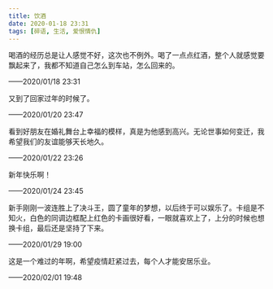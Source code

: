 ```yaml
---
title: 饮酒
date: 2020-01-18 23:31
tags: [碎语, 生活, 爱恨情仇]
---
```


喝酒的经历总是让人感觉不好，这次也不例外。喝了一点点红酒，整个人就感觉要飘起来了，我都不知道自己怎么到车站，怎么回来的。

——2020/01/18 23:31

又到了回家过年的时候了。

——2020/01/20 23:47

看到好朋友在婚礼舞台上幸福的模样，真是为他感到高兴。无论世事如何变迁，我希望我们的友谊能够天长地久。

——2020/01/22 23:26

新年快乐啊！

——2020/01/24 23:45

新手刚刚一波连胜上了决斗王，圆了童年的梦想，以后终于可以娱乐了。卡组是不知火，白色的同调边框配上红色的卡画很好看，一眼就喜欢上了，上分的时候也想换卡组，最后还是坚持了下来。

——2020/01/29 19:00

这是一个难过的年啊，希望疫情赶紧过去，每个人才能安居乐业。

——2020/02/01 19:48
